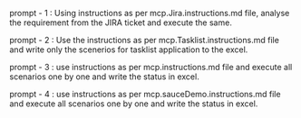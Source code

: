 prompt - 1 : Using instructions as per mcp.Jira.instructions.md file, analyse the requirement from the JIRA ticket and execute the same.

prompt - 2 : Use the instructions as per mcp.Tasklist.instructions.md file and write only the scenerios for tasklist application to the excel.

prompt - 3 : use instructions as per mcp.instructions.md file and execute all scenarios one by one and write the status in excel.

prompt - 4 : use instructions as per mcp.sauceDemo.instructions.md file and execute all scenarios one by one and write the status in excel.